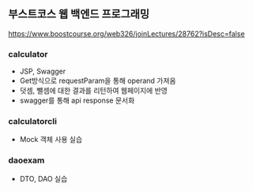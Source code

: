 ## 부스트코스 웹 백엔드 프로그래밍

https://www.boostcourse.org/web326/joinLectures/28762?isDesc=false

### calculator
- JSP, Swagger
- Get방식으로 requestParam을 통해 operand 가져옴 
- 덧셈, 뺄셈에 대한 결과를 리턴하여 웹페이지에 반영
- swagger를 통해 api response 문서화


### calculatorcli
- Mock 객체 사용 실습


### daoexam
- DTO, DAO 실습 


